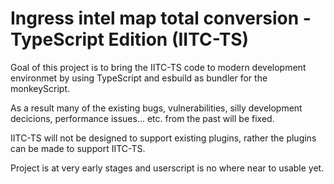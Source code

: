 Ingress intel map total conversion - TypeScript Edition (IITC-TS)
=====================================

Goal of this project is to bring the IITC-TS code to modern development environmet by using TypeScript and esbuild as bundler for the monkeyScript.

As a result many of the existing bugs, vulnerabilities, silly development decicions, performance issues... etc. from the past will be fixed.

IITC-TS will not be designed to support existing plugins, rather the plugins can be made to support IITC-TS.

Project is at very early stages and userscript is no where near to usable yet.
